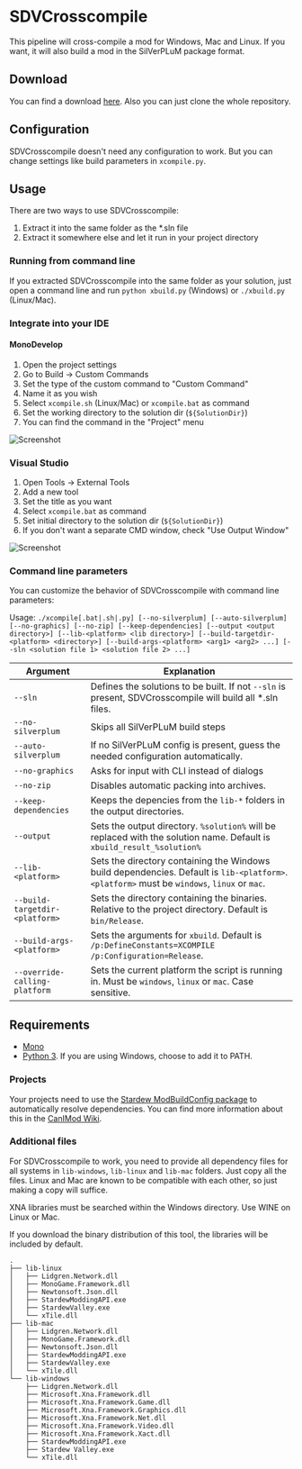 # SDVCrosscompile

This pipeline will cross-compile a mod for Windows, Mac and Linux.
If you want, it will also build
a mod in the SilVerPLuM package format.

## Download

You can find a download [here](https://github.com/rumangerst/StardewValleyMisc/releases). Also you can just clone the whole repository.

## Configuration

SDVCrosscompile doesn't need any configuration to work. But you can
change settings like build parameters in `xcompile.py`.

## Usage

There are two ways to use SDVCrosscompile:

1. Extract it into the same folder as the \*.sln file
2. Extract it somewhere else and let it run in your project directory

### Running from command line

If you extracted SDVCrosscompile into the same folder as your solution, just open a command line and run `python xbuild.py` (Windows) or `./xbuild.py` (Linux/Mac).

### Integrate into your IDE

#### MonoDevelop

1. Open the project settings
2. Go to Build -> Custom Commands
3. Set the type of the custom command to "Custom Command"
4. Name it as you wish
5. Select `xcompile.sh` (Linux/Mac) or `xcompile.bat` as command
6. Set the working directory to the solution dir (`${SolutionDir}`)
7. You can find the command in the "Project" menu

![Screenshot](https://rumangerst.github.io/SDVCrosscompile/docs/monodevelop-setup.png)

### Visual Studio

1. Open Tools -> External Tools
2. Add a new tool
3. Set the title as you want
4. Select `xcompile.bat` as command
5. Set initial directory to the solution dir (`${SolutionDir}`)
6. If you don't want a separate CMD window, check "Use Output Window"

![Screenshot](https://rumangerst.github.io/SDVCrosscompile/docs/vs-setup.png)

### Command line parameters

You can customize the behavior of SDVCrosscompile with command line parameters:

Usage: `./xcompile[.bat|.sh|.py] [--no-silverplum] [--auto-silverplum] [--no-graphics] [--no-zip] [--keep-dependencies] [--output <output directory>] [--lib-<platform> <lib directory>] [--build-targetdir-<platform> <directory>] [--build-args-<platform> <arg1> <arg2> ...] [--sln <solution file 1> <solution file 2> ...]`

|Argument|Explanation|
|--------|-----------|
|`--sln` | Defines the solutions to be built. If not `--sln` is present, SDVCrosscompile will build all \*.sln files. |
|`--no-silverplum` | Skips all SilVerPLuM build steps |
|`--auto-silverplum` | If no SilVerPLuM config is present, guess the needed configuration automatically. |
|`--no-graphics` | Asks for input with CLI instead of dialogs |
|`--no-zip` | Disables automatic packing into archives. |
|`--keep-dependencies` | Keeps the depencies from the `lib-*` folders in the output directories.|
|`--output` | Sets the output directory. `%solution%` will be replaced with the solution name. Default is `xbuild_result_%solution%` |
|`--lib-<platform>` | Sets the directory containing the Windows build dependencies. Default is `lib-<platform>`. `<platform>` must be `windows`, `linux` or `mac`.|
|`--build-targetdir-<platform>` | Sets the directory containing the binaries. Relative to the project directory. Default is `bin/Release`. |
|`--build-args-<platform>` | Sets the arguments for `xbuild`. Default is `/p:DefineConstants=XCOMPILE /p:Configuration=Release`. |
|`--override-calling-platform` | Sets the current platform the script is running in. Must be `windows`, `linux` or `mac`. Case sensitive. |



## Requirements

* [Mono](http://www.mono-project.com/)
* [Python 3](https://www.python.org/). If you are using Windows, choose to add it to PATH.

### Projects

Your projects need to use the [Stardew ModBuildConfig package](https://www.nuget.org/packages/Pathoschild.Stardew.ModBuildConfig) to automatically resolve dependencies.
You can find more information about this in the [CanIMod Wiki](http://canimod.com/guides/crossplatforming-a-smapi-mod).

### Additional files
For SDVCrosscompile to work, you need to provide all dependency files for all systems
in `lib-windows`, `lib-linux` and `lib-mac` folders. Just copy all the files.
Linux and Mac are known to be compatible with each other, so just making a copy will suffice.

XNA libraries must be searched within the Windows directory. Use WINE on Linux or Mac.

If you download the binary distribution of this tool, the libraries will be included by default.

```
.
├── lib-linux
│   ├── Lidgren.Network.dll
│   ├── MonoGame.Framework.dll
│   ├── Newtonsoft.Json.dll
│   ├── StardewModdingAPI.exe
│   ├── StardewValley.exe
│   └── xTile.dll
├── lib-mac
│   ├── Lidgren.Network.dll
│   ├── MonoGame.Framework.dll
│   ├── Newtonsoft.Json.dll
│   ├── StardewModdingAPI.exe
│   ├── StardewValley.exe
│   └── xTile.dll
└── lib-windows
    ├── Lidgren.Network.dll
    ├── Microsoft.Xna.Framework.dll
    ├── Microsoft.Xna.Framework.Game.dll
    ├── Microsoft.Xna.Framework.Graphics.dll
    ├── Microsoft.Xna.Framework.Net.dll
    ├── Microsoft.Xna.Framework.Video.dll
    ├── Microsoft.Xna.Framework.Xact.dll
    ├── StardewModdingAPI.exe
    ├── Stardew Valley.exe
    └── xTile.dll
```
